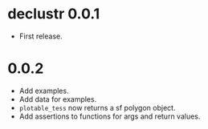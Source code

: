 # declustr 0.0.1

* First release.


# 0.0.2

* Add examples.
* Add data for examples.
* `plotable_tess` now returns a sf polygon object.
* Add assertions to functions for args and return values.
